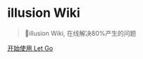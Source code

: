 <!-- _coverpage.md -->

# illusion Wiki 

> 💪illusion Wiki, 在线解决80%产生的问题




[开始使用 Let Go](/README.md)